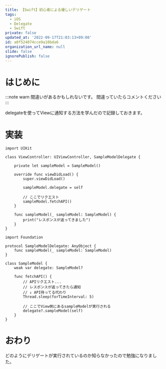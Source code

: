 ```yaml
---
title: 【Swift】初心者による優しいデリゲート
tags:
  - iOS
  - Delegate
  - Swift
private: false
updated_at: '2022-09-17T21:03:13+09:00'
id: a0f524074cce9a10bda6
organization_url_name: null
slide: false
ignorePublish: false
---
```

# はじめに
:::note warn
間違いがあるかもしれないです。
間違っていたらコメントください
:::

delegateを使ってViewに通知する方法を学んだので記録しておきます。

# 実装
```swift:ViewController
import UIKit

class ViewController: UIViewController, SampleModelDelegate {

    private let sampleModel = SampleModel()

    override func viewDidLoad() {
        super.viewDidLoad()

        sampleModel.delegate = self
        
        // ここでリクエスト
        sampleModel.fetchAPI()
    }

    func sampleModel(_ sampleModel: SampleModel) {
        print("レスポンスが返ってきました")
    }
}
```

```swift:SampleModel
import Foundation

protocol SampleModelDelegate: AnyObject {
    func sampleModel(_ sampleModel: SampleModel)
}

class SampleModel {
    weak var delegate: SampleModel?

    func fetchAPI() {
        // APIリクエスト...
        // レスポンスが返ってきたら通知
        // ↓ API待ってる代わり
        Thread.sleep(forTimeInterval: 5)

        // ここでView側にあるsampleModelが実行される
        delegate?.sampleModel(self)
    }
}
```

# おわり
どのようにデリゲートが実行されているのか知らなかったので勉強になりました。
